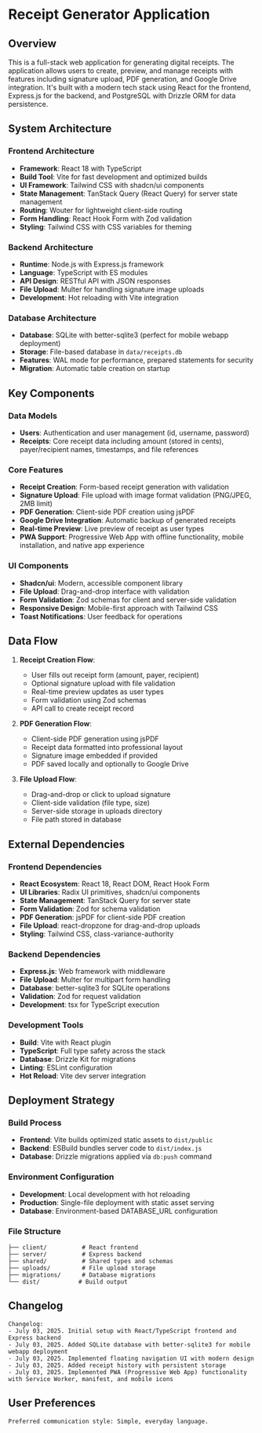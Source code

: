 # Receipt Generator Application

## Overview

This is a full-stack web application for generating digital receipts. The application allows users to create, preview, and manage receipts with features including signature upload, PDF generation, and Google Drive integration. It's built with a modern tech stack using React for the frontend, Express.js for the backend, and PostgreSQL with Drizzle ORM for data persistence.

## System Architecture

### Frontend Architecture
- **Framework**: React 18 with TypeScript
- **Build Tool**: Vite for fast development and optimized builds
- **UI Framework**: Tailwind CSS with shadcn/ui components
- **State Management**: TanStack Query (React Query) for server state management
- **Routing**: Wouter for lightweight client-side routing
- **Form Handling**: React Hook Form with Zod validation
- **Styling**: Tailwind CSS with CSS variables for theming

### Backend Architecture
- **Runtime**: Node.js with Express.js framework
- **Language**: TypeScript with ES modules
- **API Design**: RESTful API with JSON responses
- **File Upload**: Multer for handling signature image uploads
- **Development**: Hot reloading with Vite integration

### Database Architecture
- **Database**: SQLite with better-sqlite3 (perfect for mobile webapp deployment)
- **Storage**: File-based database in `data/receipts.db`
- **Features**: WAL mode for performance, prepared statements for security
- **Migration**: Automatic table creation on startup

## Key Components

### Data Models
- **Users**: Authentication and user management (id, username, password)
- **Receipts**: Core receipt data including amount (stored in cents), payer/recipient names, timestamps, and file references

### Core Features
- **Receipt Creation**: Form-based receipt generation with validation
- **Signature Upload**: File upload with image format validation (PNG/JPEG, 2MB limit)
- **PDF Generation**: Client-side PDF creation using jsPDF
- **Google Drive Integration**: Automatic backup of generated receipts
- **Real-time Preview**: Live preview of receipt as user types
- **PWA Support**: Progressive Web App with offline functionality, mobile installation, and native app experience

### UI Components
- **Shadcn/ui**: Modern, accessible component library
- **File Upload**: Drag-and-drop interface with validation
- **Form Validation**: Zod schemas for client and server-side validation
- **Responsive Design**: Mobile-first approach with Tailwind CSS
- **Toast Notifications**: User feedback for operations

## Data Flow

1. **Receipt Creation Flow**:
   - User fills out receipt form (amount, payer, recipient)
   - Optional signature upload with file validation
   - Real-time preview updates as user types
   - Form validation using Zod schemas
   - API call to create receipt record

2. **PDF Generation Flow**:
   - Client-side PDF generation using jsPDF
   - Receipt data formatted into professional layout
   - Signature image embedded if provided
   - PDF saved locally and optionally to Google Drive

3. **File Upload Flow**:
   - Drag-and-drop or click to upload signature
   - Client-side validation (file type, size)
   - Server-side storage in uploads directory
   - File path stored in database

## External Dependencies

### Frontend Dependencies
- **React Ecosystem**: React 18, React DOM, React Hook Form
- **UI Libraries**: Radix UI primitives, shadcn/ui components
- **State Management**: TanStack Query for server state
- **Form Validation**: Zod for schema validation
- **PDF Generation**: jsPDF for client-side PDF creation
- **File Upload**: react-dropzone for drag-and-drop uploads
- **Styling**: Tailwind CSS, class-variance-authority

### Backend Dependencies
- **Express.js**: Web framework with middleware
- **File Upload**: Multer for multipart form handling
- **Database**: better-sqlite3 for SQLite operations
- **Validation**: Zod for request validation
- **Development**: tsx for TypeScript execution

### Development Tools
- **Build**: Vite with React plugin
- **TypeScript**: Full type safety across the stack
- **Database**: Drizzle Kit for migrations
- **Linting**: ESLint configuration
- **Hot Reload**: Vite dev server integration

## Deployment Strategy

### Build Process
- **Frontend**: Vite builds optimized static assets to `dist/public`
- **Backend**: ESBuild bundles server code to `dist/index.js`
- **Database**: Drizzle migrations applied via `db:push` command

### Environment Configuration
- **Development**: Local development with hot reloading
- **Production**: Single-file deployment with static asset serving
- **Database**: Environment-based DATABASE_URL configuration

### File Structure
```
├── client/          # React frontend
├── server/          # Express backend
├── shared/          # Shared types and schemas
├── uploads/         # File upload storage
├── migrations/      # Database migrations
└── dist/           # Build output
```

## Changelog

```
Changelog:
- July 03, 2025. Initial setup with React/TypeScript frontend and Express backend
- July 03, 2025. Added SQLite database with better-sqlite3 for mobile webapp deployment
- July 03, 2025. Implemented floating navigation UI with modern design
- July 03, 2025. Added receipt history with persistent storage
- July 03, 2025. Implemented PWA (Progressive Web App) functionality with Service Worker, manifest, and mobile icons
```

## User Preferences

```
Preferred communication style: Simple, everyday language.
```